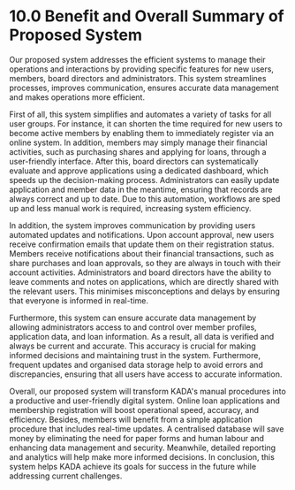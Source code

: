# 10.0 Benefit and Overall Summary of Proposed System
Our proposed system addresses the efficient systems to manage their operations and interactions by providing specific features for new users, members, board directors and administrators. This system streamlines processes, improves communication, ensures accurate data management and makes operations more efficient. 

First of all, this system simplifies and automates a variety of tasks for all user groups. For instance, it can shorten the time required for new users to become active members by enabling them to immediately register via an online system. In addition, members may simply manage their financial activities, such as purchasing shares and applying for loans, through a user-friendly interface. After this, board directors can systematically evaluate and approve applications using a dedicated dashboard, which speeds up the decision-making process. Administrators can easily update application and member data in the meantime, ensuring that records are always correct and up to date. Due to this automation, workflows are sped up and less manual work  is required, increasing system efficiency.

In addition, the system improves communication by providing users automated updates and notifications. Upon account approval, new users receive confirmation emails that update them on their registration status. Members receive notifications about their financial transactions, such as share purchases and loan approvals, so they are always in touch with their account activities. Administrators and board directors have the ability to leave comments and notes on applications, which are directly shared with the relevant users. This minimises misconceptions and delays by ensuring that everyone is informed in real-time.

Furthermore, this system can ensure accurate data management by allowing administrators access to and control over member profiles, application data, and loan information. As a result, all data is verified and always be current and accurate. This accuracy is crucial for making informed decisions and maintaining trust in the system. Furthermore, frequent updates and organised data storage help to avoid errors and discrepancies, ensuring that all users have access to accurate information. 

Overall, our proposed system will transform KADA's manual procedures into a productive and user-friendly digital system. Online loan applications and membership registration will boost operational speed, accuracy, and efficiency. Besides, members will benefit from a simple application procedure that includes real-time updates. A centralised database will save money by eliminating the need for paper forms and human labour and enhancing data management and security. Meanwhile, detailed reporting and analytics will help make more informed decisions. In conclusion, this system helps KADA achieve its goals for success in the future while addressing current challenges.

